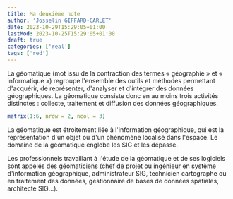 ```yaml
---
title: Ma deuxième note
author: 'Josselin GIFFARD-CARLET'
date: 2023-10-29T15:29:05+01:00
lastMod: 2023-10-25T15:29:05+01:00
draft: true
categories: ['real']
tags: ['red']
---
```


La géomatique (mot issu de la contraction des termes « géographie » et « informatique ») regroupe l'ensemble des outils et méthodes permettant d'acquérir, de représenter, d'analyser et d'intégrer des données géographiques. La géomatique consiste donc en au moins trois activités distinctes : collecte, traitement et diffusion des données géographiques.

```r
matrix(1:6, nrow = 2, ncol = 3)
```

La géomatique est étroitement liée à l'information géographique, qui est la représentation d'un objet ou d'un phénomène localisé dans l'espace. Le domaine de la géomatique englobe les SIG et les dépasse.

Les professionnels travaillant à l'étude de la géomatique et de ses logiciels sont appelés des géomaticiens (chef de projet ou ingénieur en système d'information géographique, administrateur SIG, technicien cartographe ou en traitement des données, gestionnaire de bases de données spatiales, architecte SIG…). 
